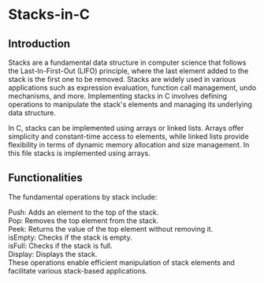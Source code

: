 # Stacks-in-C
## Introduction
Stacks are a fundamental data structure in computer science that follows the Last-In-First-Out (LIFO) principle, where the last element added to the stack is the first one to be removed. Stacks are widely used in various applications such as expression evaluation, function call management, undo mechanisms, and more. Implementing stacks in C involves defining operations to manipulate the stack's elements and managing its underlying data structure.<br>

In C, stacks can be implemented using arrays or linked lists. Arrays offer simplicity and constant-time access to elements, while linked lists provide flexibility in terms of dynamic memory allocation and size management. In this file stacks is implemented using arrays.<br>

## Functionalities
The fundamental operations by stack include:<br>

Push: Adds an element to the top of the stack.<br>
Pop: Removes the top element from the stack.<br>
Peek: Returns the value of the top element without removing it.<br>
isEmpty: Checks if the stack is empty.<br>
isFull: Checks if the stack is full.<br>
Display: Displays the stack.<br>
These operations enable efficient manipulation of stack elements and facilitate various stack-based applications.<br>
